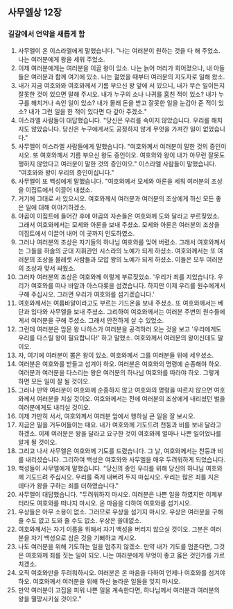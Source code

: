 ## 사무엘상 12장

### 길갈에서 언약을 새롭게 함
1. 사무엘이 온 이스라엘에게 말했습니다. "나는 여러분이 원하는 것을 다 해 주었소. 나는 여러분에게 왕을 세워 주었소.
2. 이제 여러분에게는 여러분을 이끌 왕이 있소. 나는 늙어 머리가 희어졌으나, 내 아들들은 여러분과 함께 여기에 있소. 나는 젊었을 때부터 여러분의 지도자로 일해 왔소.
3. 내가 지금 여호와와 여호와께서 기름 부으신 왕 앞에 서 있으니, 내가 무슨 일이든지 잘못한 것이 있으면 말해 주시오. 내가 누구의 소나 나귀를 훔친 적이 있소? 내가 누구를 해치거나 속인 일이 있소? 내가 몰래 돈을 받고 잘못한 일을 눈감아 준 적이 있소? 내가 그런 일을 한 적이 있다면 다 갚아 주겠소."
4. 이스라엘 사람들이 대답했습니다. "당신은 우리를 속이지 않았습니다. 우리를 해치지도 않았습니다. 당신은 누구에게서도 공정하지 않게 무엇을 가져간 일이 없었습니다."
5. 사무엘이 이스라엘 사람들에게 말했습니다. "여호와께서 여러분이 말한 것의 증인이시오. 또 여호와께서 기름 부으신 왕도 증인이오. 여호와와 왕이 내가 아무런 잘못도 행하지 않았다고 여러분이 말한 것의 증인이오." 이스라엘 사람들이 말했습니다. "여호와와 왕이 우리의 증인이십니다."
6. 사무엘이 또 백성에게 말했습니다. "여호와께서 모세와 아론을 세워 여러분의 조상을 이집트에서 이끌어 내셨소.
7. 거기에 그대로 서 있으시오. 여호와께서 여러분과 여러분의 조상에게 하신 모든 좋은 일에 대해 이야기하겠소.
8. 야곱이 이집트에 들어간 후에 야곱의 자손들은 여호와께 도와 달라고 부르짖었소. 그래서 여호와께서는 모세와 아론을 보내 주셨소. 모세와 아론은 여러분의 조상을 이집트에서 이끌어 내어 이 곳까지 인도하였소.
9. 그러나 여러분의 조상은 자기들의 하나님 여호와를 잊어 버렸소. 그래서 여호와께서는 그들을 하솔의 군대 지휘관인 시스라의 노예가 되게 하셨소. 여호와께서는 또 여러분의 조상을 블레셋 사람들과 모압 왕의 노예가 되게 하셨소. 이들은 모두 여러분의 조상과 맞서 싸웠소.
10. 그러자 여러분의 조상은 여호와께 이렇게 부르짖었소. '우리가 죄를 지었습니다. 우리가 여호와를 떠나 바알과 아스다롯을 섬겼습니다. 하지만 이제 우리를 원수에게서 구해 주십시오. 그러면 우리가 여호와를 섬기겠습니다.'
11. 여호와께서는 여룹바알이라고도 부르는 기드온을 보내 주셨소. 또 여호와께서는 베단과 입다와 사무엘을 보내 주셨소. 그리하여 여호와께서는 여러분 주변의 원수들에게서 여러분을 구해 주셨소. 그래서 안전하게 살 수 있었소.
12. 그런데 여러분은 암몬 왕 나하스가 여러분을 공격하러 오는 것을 보고 '우리에게도 우리를 다스릴 왕이 필요합니다!' 하고 말했소. 여호와께서 여러분의 왕이신데도 말이오.
13. 자, 여기에 여러분이 뽑은 왕이 있소. 여호와께서 그를 여러분들 위에 세우셨소.
14. 여러분은 여호와를 받들고 섬겨야 하오. 여러분은 여호와의 명령에 순종해야 하오. 여러분과 여러분을 다스리는 왕은 여러분의 하나님 여호와를 따라야 하오. 그렇게 하면 모든 일이 잘 될 것이오.
15. 그러나 만약 여러분이 여호와께 순종하지 않고 여호와의 명령을 따르지 않으면 여호와께서 여러분을 치실 것이오. 여호와께서는 전에 여러분의 조상에게 내리셨던 벌을 여러분에게도 내리실 것이오.
16. 이제 가만히 서서, 여호와께서 여러분 앞에서 행하실 큰 일을 잘 보시오.
17. 지금은 밀을 거두어들이는 때요. 내가 여호와께 기도드려 천둥과 비를 보내 달라고 하겠소. 이제 여러분은 왕을 달라고 요구한 것이 여호와께 얼마나 나쁜 일이었나를 알게 될 것이오.
18. 그리고 나서 사무엘은 여호와께 기도를 드렸습니다. 그 날, 여호와께서는 천둥과 비를 내리셨습니다. 그리하여 백성은 여호와와 사무엘을 매우 두려워하게 되었습니다.
19. 백성들이 사무엘에게 말했습니다. "당신의 종인 우리를 위해 당신의 하나님 여호와께 기도드려 주십시오. 우리를 죽게 내버려 두지 마십시오. 우리는 많은 죄를 지은 데다가 왕을 구하는 죄를 더하였습니다."
20. 사무엘이 대답했습니다. "두려워하지 마시오. 여러분은 나쁜 일을 하였지만 이제부터라도 여호와를 떠나지 마시오. 온 마음을 다하여 여호와를 섬기시오.
21. 우상들은 아무 소용이 없소. 그러므로 우상을 섬기지 마시오. 우상은 여러분을 구해 줄 수도 없고 도와 줄 수도 없소. 우상은 쓸데없소.
22. 여호와께서는 자기 이름을 위해서 자기 백성을 버리지 않으실 것이오. 그분은 여러분을 자기 백성으로 삼은 것을 기뻐하고 계시오.
23. 나도 여러분을 위해 기도하는 일을 멈추지 않겠소. 만약 내가 기도를 멈춘다면, 그것은 여호와께 죄를 짓는 일이 되오. 나는 여러분에게 무엇이 좋고 옳은 것인가를 가르치겠소.
24. 오직 여호와만을 두려워하시오. 여러분은 온 마음을 다하여 언제나 여호와를 섬겨야 하오. 여호와께서 여러분을 위해 하신 놀라운 일들을 잊지 마시오.
25. 만약 여러분이 고집을 피워 나쁜 일을 계속한다면, 하나님께서 여러분과 여러분의 왕을 멸망시키실 것이오."